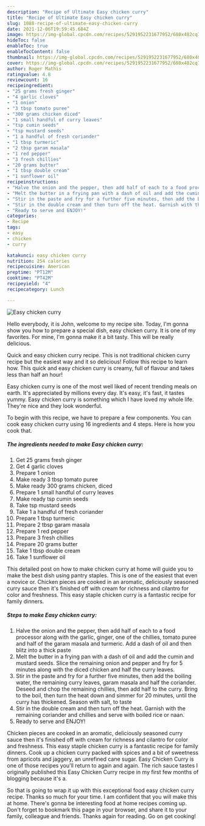 ```yaml
---
description: "Recipe of Ultimate Easy chicken curry"
title: "Recipe of Ultimate Easy chicken curry"
slug: 1088-recipe-of-ultimate-easy-chicken-curry
date: 2021-12-06T19:59:45.684Z
image: https://img-global.cpcdn.com/recipes/5291952231677952/680x482cq70/easy-chicken-curry-recipe-main-photo.jpg
hideToc: false
enableToc: true
enableTocContent: false
thumbnail: https://img-global.cpcdn.com/recipes/5291952231677952/680x482cq70/easy-chicken-curry-recipe-main-photo.jpg
cover: https://img-global.cpcdn.com/recipes/5291952231677952/680x482cq70/easy-chicken-curry-recipe-main-photo.jpg
author: Roger Mathis
ratingvalue: 4.8
reviewcount: 16
recipeingredient:
- "25 grams fresh ginger"
- "4 garlic cloves"
- "1 onion"
- "3 tbsp tomato puree"
- "300 grams chicken diced"
- "1 small handful of curry leaves"
- "tsp cumin seeds"
- "tsp mustard seeds"
- "1 a handful of fresh coriander"
- "1 tbsp turmeric"
- "2 tbsp garam masala"
- "1 red pepper"
- "3 fresh chillies"
- "20 grams butter"
- "1 tbsp double cream"
- "1 sunflower oil"
recipeinstructions:
- "Halve the onion and the pepper, then add half of each to a food processor along with the garlic, ginger, one of the chillies, tomato puree and half of the garam masala and turmeric. Add a dash of oil and then blitz into a thick paste"
- "Melt the butter in a frying pan with a dash of oil and add the cumin and mustard seeds. Slice the remaining onion and pepper and fry for 5 minutes along with the diced chicken and half the curry leaves."
- "Stir in the paste and fry for a further five minutes, then add the boiling water, the remaining curry leaves, garam masala and half the coriander. Deseed and chop the remaining chillies, then add half to the curry. Bring to the boil, then turn the heat down and simmer for 20 minutes, until the curry has thickened. Season with salt, to taste"
- "Stir in the double cream and then turn off the heat. Garnish with the remaining coriander and chillies and serve with boiled rice or naan."
- "Ready to serve and ENJOY!"
categories:
- Recipe
tags:
- easy
- chicken
- curry

katakunci: easy chicken curry 
nutrition: 254 calories
recipecuisine: American
preptime: "PT12M"
cooktime: "PT42M"
recipeyield: "4"
recipecategory: Lunch

---
```



![Easy chicken curry](https://img-global.cpcdn.com/recipes/5291952231677952/680x482cq70/easy-chicken-curry-recipe-main-photo.jpg)

Hello everybody, it is John, welcome to my recipe site. Today, I'm gonna show you how to prepare a special dish, easy chicken curry. It is one of my favorites. For mine, I'm gonna make it a bit tasty. This will be really delicious.

Quick and easy chicken curry recipe. This is not traditional chicken curry recipe but the easiest way and it so delicious! Follow this recipe to learn how. This quick and easy chicken curry is creamy, full of flavour and takes less than half an hour!

Easy chicken curry is one of the most well liked of recent trending meals on earth. It's appreciated by millions every day. It's easy, it's fast, it tastes yummy. Easy chicken curry is something which I have loved my whole life. They're nice and they look wonderful.


To begin with this recipe, we have to prepare a few components. You can cook easy chicken curry using 16 ingredients and 4 steps. Here is how you cook that.

<!--inarticleads1-->

##### The ingredients needed to make Easy chicken curry:

1. Get 25 grams fresh ginger
1. Get 4 garlic cloves
1. Prepare 1 onion
1. Make ready 3 tbsp tomato puree
1. Make ready 300 grams chicken, diced
1. Prepare 1 small handful of curry leaves
1. Make ready tsp cumin seeds
1. Take tsp mustard seeds
1. Take 1 a handful of fresh coriander
1. Prepare 1 tbsp turmeric
1. Prepare 2 tbsp garam masala
1. Prepare 1 red pepper
1. Prepare 3 fresh chillies
1. Prepare 20 grams butter
1. Take 1 tbsp double cream
1. Take 1 sunflower oil


This detailed post on how to make chicken curry at home will guide you to make the best dish using pantry staples. This is one of the easiest that even a novice or. Chicken pieces are cooked in an aromatic, deliciously seasoned curry sauce then it&#39;s finished off with cream for richness and cilantro for color and freshness. This easy staple chicken curry is a fantastic recipe for family dinners. 

<!--inarticleads2-->

##### Steps to make Easy chicken curry:

1. Halve the onion and the pepper, then add half of each to a food processor along with the garlic, ginger, one of the chillies, tomato puree and half of the garam masala and turmeric. Add a dash of oil and then blitz into a thick paste
1. Melt the butter in a frying pan with a dash of oil and add the cumin and mustard seeds. Slice the remaining onion and pepper and fry for 5 minutes along with the diced chicken and half the curry leaves.
1. Stir in the paste and fry for a further five minutes, then add the boiling water, the remaining curry leaves, garam masala and half the coriander. Deseed and chop the remaining chillies, then add half to the curry. Bring to the boil, then turn the heat down and simmer for 20 minutes, until the curry has thickened. Season with salt, to taste
1. Stir in the double cream and then turn off the heat. Garnish with the remaining coriander and chillies and serve with boiled rice or naan.
1. Ready to serve and ENJOY!

Chicken pieces are cooked in an aromatic, deliciously seasoned curry sauce then it&#39;s finished off with cream for richness and cilantro for color and freshness. This easy staple chicken curry is a fantastic recipe for family dinners. Cook up a chicken curry packed with spices and a bit of sweetness from apricots and jaggery, an unrefined cane sugar. Easy Chicken Curry is one of those recipes you&#39;ll return to again and again. The rich sauce tastes I originally published this Easy Chicken Curry recipe in my first few months of blogging because it&#39;s a. 

So that is going to wrap it up with this exceptional food easy chicken curry recipe. Thanks so much for your time. I am confident that you will make this at home. There's gonna be interesting food at home recipes coming up. Don't forget to bookmark this page in your browser, and share it to your family, colleague and friends. Thanks again for reading. Go on get cooking!

